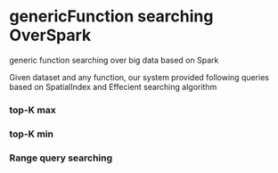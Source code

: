 # genericFunction searching OverSpark
generic function searching over big data based on Spark

Given dataset and any function, our system provided following queries based on SpatialIndex and Effecient searching algorithm

### top-K max 

### top-K min

### Range query searching
